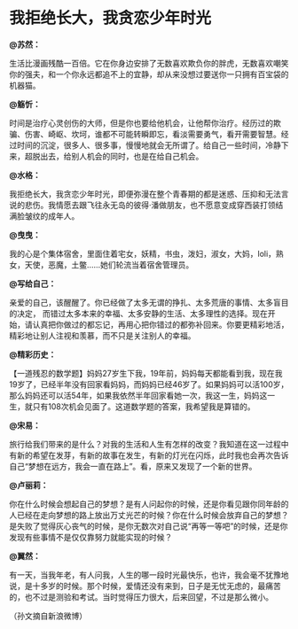 # 我拒绝长大，我贪恋少年时光

**@苏然：**

生活比漫画残酷一百倍。它在你身边安排了无数喜欢欺负你的胖虎，无数喜欢嘲笑你的强夫，和一个你永远都追不上的宜静，却从来没想过要送你一只拥有百宝袋的机器猫。 

**@觞忻：**

时间是治疗心灵创伤的大师，但是你也要给他机会，让他帮你治疗。经历过的欺骗、伤害、崎岖、坎坷，谁都不可能转瞬即忘，看淡需要勇气，看开需要智慧。经过时间的沉淀，很多人、很多事，慢慢地就会无所谓了。给自己一些时间，冷静下来，超脱出去，给别人机会的同时，也是在给自己机会。 

**@水格：**

我拒绝长大，我贪恋少年时光，即便弥漫在整个青春期的都是迷惑、压抑和无法言说的悲伤。我情愿去跟飞往永无岛的彼得·潘做朋友，也不愿意变成穿西装打领结满脸皱纹的成年人。 

**@曳曳：**

我的心是个集体宿舍，里面住着宅女，妖精，书虫，泼妇，淑女，大妈，loli，熟女，天使，恶魔，土鳖……她们轮流当着宿舍管理员。 

**@写给自己：**

亲爱的自己，该醒醒了。你已经做了太多无谓的挣扎、太多荒唐的事情、太多盲目的决定， 而错过太多本来的幸福、太多安静的生活、太多理性的选择。现在开始，请认真把你做过的都忘记，再用心把你错过的都弥补回来。你要更精彩地活，精彩地让别人注视和羡慕，而不只是关注别人的幸福。 

**@精彩历史：**

【一道残忍的数学题】妈妈27岁生下我，19年前，妈妈每天都能看到我，现在我19岁了，已经半年没有回家看妈妈，而妈妈已经46岁了。如果妈妈可以活100岁，那么妈妈还可以活54年，如果我依然半年回家看她一次，我这一生，妈妈这一生，就只有108次机会见面了。这道数学题的答案，我希望我是算错的。 

**@宋易：**

旅行给我们带来的是什么？对我的生活和人生有怎样的改变？我知道在这一过程中有新的希望在发芽，有新的故事在发生，有新的灯光在闪烁，此时我也会再次告诉自己“梦想在远方，我会一直在路上”。看，原来又发现了一个新的世界。 

**@卢丽莉：**

你在什么时候会想起自己的梦想？是有人问起你的时候，还是你看见跟你同年龄的人已经在走向梦想的路上放出万丈光芒的时候？你在什么时候会放弃自己的梦想？是失败了觉得灰心丧气的时候，是你无数次对自己说“再等一等吧”的时候，还是你发现有些事情不是仅仅靠努力就能实现的时候？ 

**@翼然：**

有一天，当我年老，有人问我，人生的哪一段时光最快乐，也许，我会毫不犹豫地说，是十多岁的时候。那个时候，爱情还没有来到，日子是无忧无虑的，最痛苦的，也不过是测验和考试。当时觉得压力很大，后来回望，不过是那么微小。 

（孙文摘自新浪微博）